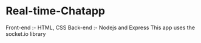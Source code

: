 # Real-time-Chatapp
Front-end :- HTML, CSS
Back-end :- Nodejs and Express
This app uses the socket.io library
